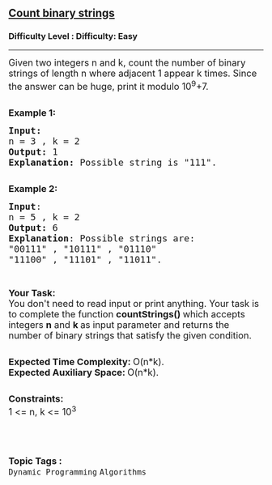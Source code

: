 <h2><a href="https://www.geeksforgeeks.org/problems/count-binary-strings1944/1">Count binary strings</a></h2><h3>Difficulty Level : Difficulty: Easy</h3><hr><div class="problems_problem_content__Xm_eO"><p><span style="font-size:18px">Given two integers n and k, count the number of binary strings of length n where adjacent 1 appear k times. Since the answer can be huge, print it modulo 10<sup>9</sup>+7.</span></p>

<p><br>
<span style="font-size:18px"><strong>Example 1:</strong></span></p>

<pre><span style="font-size:18px"><strong>Input:</strong>
n = 3 , k = 2
<strong>Output:</strong> 1
<strong>Explanation: </strong>Possible string is "111".
</span></pre>

<p><br>
<span style="font-size:18px"><strong>Example 2:</strong></span></p>

<pre><span style="font-size:18px"><strong>Input</strong>:
n = 5 , k = 2
<strong>Output:</strong> 6
<strong>Explanation</strong>: Possible strings are:
"00111" , "10111" , "01110"
"11100" , "11101" , "11011".</span>
</pre>

<p>&nbsp;</p>

<p><span style="font-size:18px"><strong>Your Task:</strong><br>
You don't need to read input or print anything. Your task is to complete the function&nbsp;<strong>countStrings()&nbsp;</strong>which accepts integers&nbsp;<strong>n</strong> and <strong>k </strong>as input parameter and returns the number of binary strings that satisfy the given condition.</span></p>

<p><br>
<span style="font-size:18px"><strong>Expected Time Complexity:&nbsp;</strong>O(n*k).<br>
<strong>Expected Auxiliary Space:&nbsp;</strong>O(n*k).&nbsp;</span></p>

<p><br>
<span style="font-size:18px"><strong>Constraints:</strong><br>
1 &lt;= n, k &lt;= 10<sup>3</sup></span></p>

<p>&nbsp;</p>
</div><br><p><span style=font-size:18px><strong>Topic Tags : </strong><br><code>Dynamic Programming</code>&nbsp;<code>Algorithms</code>&nbsp;